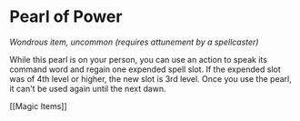 # Pearl of Power

*Wondrous item, uncommon (requires attunement by a spellcaster)*

While this pearl is on your person, you can use an action to speak its command word and regain one expended spell slot. If the expended slot was of 4th level or higher, the new slot is 3rd level. Once you use the pearl, it can't be used again until the next dawn.


[[Magic Items]]